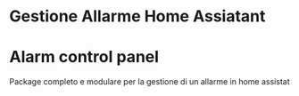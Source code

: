 # Gestione Allarme Home Assiatant 
# Alarm control panel 

Package completo e modulare per la gestione di un allarme in home assistat
